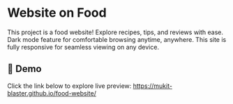 # Website on Food
This project is a food website! Explore recipes, tips, and reviews with ease. Dark mode feature for comfortable browsing anytime, anywhere. This site is fully responsive for seamless viewing on any device.

## 🔗 Demo
Click the link below to explore live preview:
 https://mukit-blaster.github.io/food-website/
